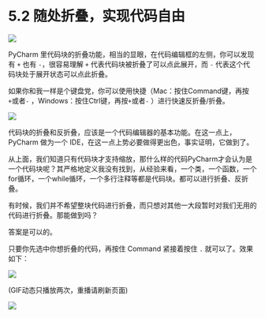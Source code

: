 # 5.2 随处折叠，实现代码自由

![](http://image.iswbm.com/20200804124133.png)

PyCharm 里代码块的折叠功能，相当的显眼，在代码编辑框的左侧，你可以发现有 `+` 也有 `-`，很容易理解 `+` 代表代码块被折叠了可以点此展开，而 `-` 代表这个代码块处于展开状态可以点此折叠。

如果你和我一样是个键盘党，你可以使用快捷（Mac：按住Command键，再按`+`或者`-` ，Windows：按住Ctrl键，再按`+`或者`-` ）进行快速反折叠/折叠。

![](http://image.python-online.cn/20190629183430.png)

代码块的折叠和反折叠，应该是一个代码编辑器的基本功能。在这一点上， PyCharm 做为一个 IDE，在这一点上势必要做得更出色，事实证明，它做到了。

从上面，我们知道只有代码块才支持缩放，那什么样的代码PyCharm才会认为是一个代码块呢？其严格地定义我没有找到，从经验来看，一个类，一个函数，一个for循环，一个while循环，一个多行注释等都是代码块。都可以进行折叠、反折叠。

有时候，我们并不希望整块代码进行折叠，而只想对其他一大段暂时对我们无用的代码进行折叠。那能做到吗？

答案是可以的。

只要你先选中你想折叠的代码，再按住 Command 紧接着按住 `.` 就可以了。效果如下：

![](https://i.loli.net/2019/06/29/5d17589c1603755790.gif)

(GIF动态只播放两次，重播请刷新页面)

![](http://image.iswbm.com/20200607174235.png)